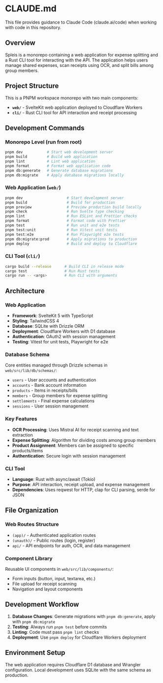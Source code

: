 # CLAUDE.md

This file provides guidance to Claude Code (claude.ai/code) when working with code in this repository.

## Overview

Spleis is a monorepo containing a web application for expense splitting and a Rust CLI tool for interacting with the API. The application helps users manage shared expenses, scan receipts using OCR, and split bills among group members.

## Project Structure

This is a PNPM workspace monorepo with two main components:

- **`web/`** - SvelteKit web application deployed to Cloudflare Workers
- **`cli/`** - Rust CLI tool for API interaction and receipt processing

## Development Commands

### Monorepo Level (run from root)
```bash
pnpm dev           # Start web development server
pnpm build         # Build web application
pnpm lint          # Lint web application
pnpm format        # Format web application code
pnpm db:generate   # Generate database migrations
pnpm db:migrate    # Apply database migrations locally
```

### Web Application (`web/`)
```bash
pnpm dev                    # Start development server
pnpm build                  # Build for production
pnpm preview                # Preview production build locally
pnpm check                  # Run Svelte type checking
pnpm lint                   # Run ESLint and Prettier checks
pnpm format                 # Format code with Prettier
pnpm test                   # Run unit and e2e tests
pnpm test:unit              # Run Vitest unit tests
pnpm test:e2e               # Run Playwright e2e tests
pnpm db:migrate:prod        # Apply migrations to production
pnpm deploy                 # Build and deploy to Cloudflare
```

### CLI Tool (`cli/`)
```bash
cargo build --release      # Build CLI in release mode
cargo test                 # Run Rust tests
cargo run -- <args>        # Run CLI with arguments
```

## Architecture

### Web Application
- **Framework**: SvelteKit 5 with TypeScript
- **Styling**: TailwindCSS 4
- **Database**: SQLite with Drizzle ORM
- **Deployment**: Cloudflare Workers with D1 database
- **Authentication**: OAuth2 with session management
- **Testing**: Vitest for unit tests, Playwright for e2e

### Database Schema
Core entities managed through Drizzle schemas in `web/src/lib/db/schemas/`:
- `users` - User accounts and authentication
- `accounts` - Bank account information  
- `products` - Items in receipts/bills
- `members` - Group members for expense splitting
- `settlements` - Final expense calculations
- `sessions` - User session management

### Key Features
- **OCR Processing**: Uses Mistral AI for receipt scanning and text extraction
- **Expense Splitting**: Algorithm for dividing costs among group members
- **Product Assignment**: Members can be assigned to specific products/items
- **Authentication**: Secure login with session management

### CLI Tool
- **Language**: Rust with async/await (Tokio)
- **Purpose**: API interaction, receipt upload, and expense management
- **Dependencies**: Uses reqwest for HTTP, clap for CLI parsing, serde for JSON

## File Organization

### Web Routes Structure
- `(app)/` - Authenticated application routes
- `(unauth)/` - Public routes (login, register)
- `api/` - API endpoints for auth, OCR, and data management

### Component Library
Reusable UI components in `web/src/lib/components/`:
- Form inputs (button, input, textarea, etc.)
- File upload for receipt scanning
- Navigation and layout components

## Development Workflow

1. **Database Changes**: Generate migrations with `pnpm db:generate`, apply with `pnpm db:migrate`
2. **Testing**: Always run `pnpm test` before commits
3. **Linting**: Code must pass `pnpm lint` checks
4. **Deployment**: Use `pnpm deploy` for Cloudflare Workers deployment

## Environment Setup

The web application requires Cloudflare D1 database and Wrangler configuration. Local development uses SQLite with the same schema as production.